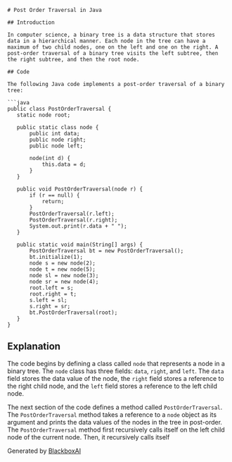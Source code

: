  ```
# Post Order Traversal in Java

## Introduction

In computer science, a binary tree is a data structure that stores data in a hierarchical manner. Each node in the tree can have a maximum of two child nodes, one on the left and one on the right. A post-order traversal of a binary tree visits the left subtree, then the right subtree, and then the root node.

## Code

The following Java code implements a post-order traversal of a binary tree:

```java
public class PostOrderTraversal {
    static node root;

    public static class node {
        public int data;
        public node right;
        public node left;

        node(int d) {
            this.data = d;
        }
    }

    public void PostOrderTraversal(node r) {
        if (r == null) {
            return;
        }
        PostOrderTraversal(r.left);
        PostOrderTraversal(r.right);
        System.out.print(r.data + " ");
    }

    public static void main(String[] args) {
        PostOrderTraversal bt = new PostOrderTraversal();
        bt.initialize(1);
        node s = new node(2);
        node t = new node(5);
        node sl = new node(3);
        node sr = new node(4);
        root.left = s;
        root.right = t;
        s.left = sl;
        s.right = sr;
        bt.PostOrderTraversal(root);
    }
}
```

## Explanation

The code begins by defining a class called `node` that represents a node in a binary tree. The `node` class has three fields: `data`, `right`, and `left`. The `data` field stores the data value of the node, the `right` field stores a reference to the right child node, and the `left` field stores a reference to the left child node.

The next section of the code defines a method called `PostOrderTraversal`. The `PostOrderTraversal` method takes a reference to a `node` object as its argument and prints the data values of the nodes in the tree in post-order. The `PostOrderTraversal` method first recursively calls itself on the left child node of the current node. Then, it recursively calls itself

Generated by [BlackboxAI](https://www.useblackbox.ai)